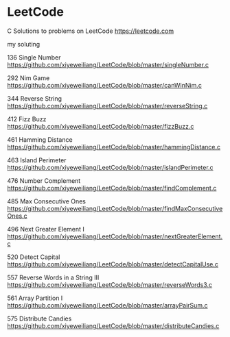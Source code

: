 # LeetCode
C Solutions to problems on LeetCode https://leetcode.com

my soluting

136 Single Number https://github.com/xiyeweiliang/LeetCode/blob/master/singleNumber.c

292	Nim Game  https://github.com/xiyeweiliang/LeetCode/blob/master/canWinNim.c

344 Reverse String https://github.com/xiyeweiliang/LeetCode/blob/master/reverseString.c

412 Fizz Buzz https://github.com/xiyeweiliang/LeetCode/blob/master/fizzBuzz.c

461 Hamming Distance https://github.com/xiyeweiliang/LeetCode/blob/master/hammingDistance.c

463 Island Perimeter https://github.com/xiyeweiliang/LeetCode/blob/master/islandPerimeter.c

476 Number Complement https://github.com/xiyeweiliang/LeetCode/blob/master/findComplement.c

485 Max Consecutive Ones https://github.com/xiyeweiliang/LeetCode/blob/master/findMaxConsecutiveOnes.c

496 Next Greater Element I https://github.com/xiyeweiliang/LeetCode/blob/master/nextGreaterElement.c

520 Detect Capital https://github.com/xiyeweiliang/LeetCode/blob/master/detectCapitalUse.c

557 Reverse Words in a String III https://github.com/xiyeweiliang/LeetCode/blob/master/reverseWords3.c

561 Array Partition I https://github.com/xiyeweiliang/LeetCode/blob/master/arrayPairSum.c

575 Distribute Candies https://github.com/xiyeweiliang/LeetCode/blob/master/distributeCandies.c


